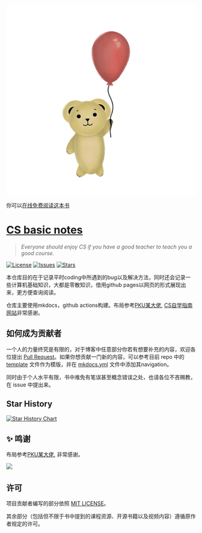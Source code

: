 <div align="center">
  <img src=./docs/images/winnie-pooh.png >
</div>

你可以[在线免费阅读这本书](https://emma-ssq.github.io/blog/)

# [CS basic notes](https://emma-ssq.github.io/blog/)

> *Everyone should enjoy CS if you have a good teacher to teach you a good course.*

[![License](https://img.shields.io/github/license/Emma-ssq/blog)](https://github.com/Emma-ssq/blog/blob/master/LICENSE)
[![Issues](https://img.shields.io/github/issues/Emma-ssq/blog)](https://github.com/Emma-ssq/blog/issues)
[![Stars](https://img.shields.io/github/stars/Emma-ssq/blog)](https://github.com/Emma-ssq/blog)

本仓库目的在于记录平时coding中所遇到的bug以及解决方法，同时还会记录一些计算机基础知识，大都是零散知识，借用github pages以网页的形式展现出来，更方便查询阅读。

仓库主要使用mkdocs，github actions构建。布局参考[PKU某大佬](https://github.com/PKUFlyingPig/cs-self-learning), [CS自学指南网站](<https://csdiy.wiki/>)非常感谢。

## 如何成为贡献者

一个人的力量终究是有限的，对于博客中任意部分你若有想要补充的内容，欢迎各位提出 [Pull Request](https://docs.github.com/en/pull-requests/collaborating-with-pull-requests/proposing-changes-to-your-work-with-pull-requests/creating-a-pull-request-from-a-fork)。如果你想贡献一门新的内容，可以参考目前 repo 中的 [template](./template.md) 文件作为模版，并在 [mkdocs.yml](./mkdocs.yml) 文件中添加其navigation。

同时由于个人水平有限，书中难免有笔误甚至概念错误之处，也请各位不吝赐教，在 issue 中提出来。

## Star History

[![Star History Chart](https://api.star-history.com/svg?repos=Emma-ssq/blog&type=Timeline)](https://star-history.com/#Emma-ssq/blog&Timeline)

## ✨ 鸣谢

布局参考[PKU某大佬](https://github.com/PKUFlyingPig/cs-self-learning), 非常感谢。

<!--  support by https://contrib.rocks -->
<a href="https://github.com/Emma-ssq/blog/graphs/contributors">
  <img src="https://contrib.rocks/image?repo=Emma-ssq/blog"/>
</a>

<!-- <a href="https://github.com/PKUFlyingPig/cs-self-learning/graphs/contributors">
  <img src="https://contrib.rocks/image?repo=PKUFlyingPig/cs-self-learning"/>
</a> -->

## 许可

项目贡献者编写的部分依照 [MIT LICENSE](https://www.tawesoft.co.uk/kb/article/mit-license-faq)。

其余部分（包括但不限于书中提到的课程资源、开源书籍以及视频内容）遵循原作者规定的许可。
